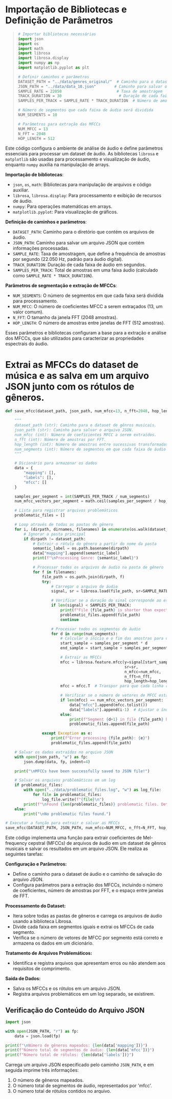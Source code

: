 # Importação de Bibliotecas e Definição de Parâmetros

> ```python
> # Importar bibliotecas necessárias
> import json
> import os
> import math
> import librosa
> import librosa.display
> import numpy as np
> import matplotlib.pyplot as plt
>
> # Definir caminhos e parâmetros
> DATASET_PATH = "../data/genres_original/"  # Caminho para o dataset de gêneros originais
> JSON_PATH = "../data/data_10.json"        # Caminho para salvar o arquivo JSON
> SAMPLE_RATE = 22050                        # Taxa de amostragem
> TRACK_DURATION = 30                         # Duração de cada faixa em segundos
> SAMPLES_PER_TRACK = SAMPLE_RATE * TRACK_DURATION  # Número de amostras por faixa
>
> # Número de segmentos que cada faixa de áudio será dividida
> NUM_SEGMENTS = 10
>
> # Parâmetros para extração das MFCCs
> NUM_MFCC = 13
> N_FFT = 2048
> HOP_LENGTH = 512
> ```

Este código configura o ambiente de análise de áudio e define parâmetros essenciais para processar um dataset de áudio. As bibliotecas `librosa` e `matplotlib` são usadas para processamento e visualização de áudio, enquanto `numpy` auxilia na manipulação de arrays.

**Importação de bibliotecas**:
- `json`, `os`, `math`: Bibliotecas para manipulação de arquivos e código auxiliar.
- `librosa`, `librosa.display`: Para processamento e exibição de recursos de áudio.
- `numpy`: Para operações matemáticas em arrays.
- `matplotlib.pyplot`: Para visualização de gráficos.

**Definição de caminhos e parâmetros**:
- `DATASET_PATH`: Caminho para o diretório que contém os arquivos de áudio.
- `JSON_PATH`: Caminho para salvar um arquivo JSON que contém informações processadas.
- `SAMPLE_RATE`: Taxa de amostragem, que define a frequência de amostras por segundo (22.050 Hz, padrão para áudio digital).
- `TRACK_DURATION`: Duração de cada faixa de áudio em segundos.
- `SAMPLES_PER_TRACK`: Total de amostras em uma faixa áudio (calculado como `SAMPLE_RATE * TRACK_DURATION`).

**Parâmetros de segmentação e extração de MFCCs**:
- `NUM_SEGMENTS`: O número de segmentos em que cada faixa será dividida para processamento.
- `NUM_MFCC`: O número de coeficientes MFCC a serem extraçados (13, um valor comum).
- `N_FFT`: O tamanho da janela FFT (2048 amostras).
- `HOP_LENGTH`: O número de amostras entre janelas de FFT (512 amostras).

Esses parâmetros e bibliotecas configuram a base para a extração e análise dos MFCCs, que são utilizados para caracterizar as propriedades espectrais do áudio.

# Extrai as MFCCs do dataset de música e as salva em um arquivo JSON junto com os rótulos de gêneros.

```python
def save_mfcc(dataset_path, json_path, num_mfcc=13, n_fft=2048, hop_length=512, num_segments=10): # Extrai as MFCCs do dataset de música e as salva em um arquivo JSON junto com os rótulos de gêneros.

    """
    dataset_path (str): Caminho para o dataset de gênros musicais.
    json_path (str): Caminho para salvar o arquivo JSON.
    num_mfcc (int): Número de coeficientes MFCC a serem extraídos.
    n_fft (int): Número de amostras por FFT.
    hop_length (int): Número de amostras entre sucessivas transformadas FFT.
    num_segments (int): Número de segmentos em que cada faixa de áudio será dividida.
    """

    # Dicionário para armazenar os dados
    data = {
        "mapping": [],
        "labels": [],
        "mfcc": []
    }

    samples_per_segment = int(SAMPLES_PER_TRACK / num_segments)
    num_mfcc_vectors_per_segment = math.ceil(samples_per_segment / hop_length)

    # Lista para registrar arquivos problemáticos
    problematic_files = []

    # Loop através de todas as pastas de gênero
    for i, (dirpath, dirnames, filenames) in enumerate(os.walk(dataset_path)):
        # Ignorar a pasta principal
        if dirpath != dataset_path:
            # Extrair o rótulo do gênero a partir do nome da pasta
            semantic_label = os.path.basename(dirpath)
            data["mapping"].append(semantic_label)
            print(f"\nProcessing Genre: {semantic_label}")

            # Processar todos os arquivos de áudio na pasta de gênero
            for f in filenames:
                file_path = os.path.join(dirpath, f)
                try:
                    # Carregar o arquivo de áudio
                    signal, sr = librosa.load(file_path, sr=SAMPLE_RATE)

                    # Verificar se a duração do sinal corresponde ao esperado
                    if len(signal) < SAMPLES_PER_TRACK:
                        print(f"File {file_path} is shorter than expected. Skipping.")
                        problematic_files.append(file_path)
                        continue

                    # Processar todos os segmentos de áudio
                    for d in range(num_segments):
                        # Calcular o início e o fim das amostras para o segmento atual
                        start_sample = samples_per_segment * d
                        end_sample = start_sample + samples_per_segment

                        # Extrair as MFCCs
                        mfcc = librosa.feature.mfcc(y=signal[start_sample:end_sample],
                                                    sr=sr,
                                                    n_mfcc=num_mfcc,
                                                    n_fft=n_fft,
                                                    hop_length=hop_length)
                        mfcc = mfcc.T  # Transpor para que cada linha represente um vetor de MFCC

                        # Verificar se o número de vetores de MFCC está correto
                        if len(mfcc) == num_mfcc_vectors_per_segment:
                            data["mfcc"].append(mfcc.tolist())
                            data["labels"].append(i-1)  # Ajustar o índice do rótulo
                        else:
                            print(f"Segment {d+1} in file {file_path} has an unexpected number of MFCC vectors. Skipping.")
                            problematic_files.append(file_path)

                except Exception as e:
                    print(f"Error processing {file_path}: {e}")
                    problematic_files.append(file_path)

    # Salvar os dados extraídos no arquivo JSON
    with open(json_path, "w") as fp:
        json.dump(data, fp, indent=4)

    print("\nMFCCs have been successfully saved to JSON file!")

    # Salvar os arquivos problemáticos em um log
    if problematic_files:
        with open("../data/problematic_files.log", "w") as log_file:
            for file in problematic_files:
                log_file.write(f"{file}\n")
        print(f"\nFound {len(problematic_files)} problematic files. Details are saved in 'problematic_files.log'.")
    else:
        print("\nNo problematic files found.")

# Executar a função para extrair e salvar as MFCCs
save_mfcc(DATASET_PATH, JSON_PATH, num_mfcc=NUM_MFCC, n_fft=N_FFT, hop_length=HOP_LENGTH, num_segments=NUM_SEGMENTS)
```

Este código implementa uma função para extrair coeficientes de Mel-frequency cepstral (MFCCs) de arquivos de áudio em um dataset de gênros musicais e salvar os resultados em um arquivo JSON. Ele realiza as seguintes tarefas:

**Configuração e Parâmetros:**
- Define o caminho para o dataset de áudio e o caminho de salvação do arquivo JSON.
- Configura parâmetros para a extração dos MFCCs, incluindo o número de coeficientes, número de amostras por FFT, e o espaço entre janelas de FFT.

**Processamento do Dataset:**
- Itera sobre todas as pastas de gêneros e carrega os arquivos de áudio usando a biblioteca Librosa.
- Divide cada faixa em segmentos iguais e extrai os MFCCs de cada segmento.
- Verifica se o número de vetores de MFCC por segmento está correto e armazena os dados em um dicionário.

**Tratamento de Arquivos Problemáticos:**
- Identifica e registra arquivos que apresentam erros ou não atendem aos requisitos de comprimento.

**Saída de Dados:**
- Salva os MFCCs e os rótulos em um arquivo JSON.
- Registra arquivos problemáticos em um log separado, se existirem.

## Verificação do Conteúdo do Arquivo JSON

```python
import json

with open(JSON_PATH, "r") as fp:
    data = json.load(fp)

print(f"\nNúmero de gêneros mapeados: {len(data['mapping'])}")
print(f"Número total de segmentos de áudio: {len(data['mfcc'])}")
print(f"Número total de rótulos: {len(data['labels'])}")
```

Carrega um arquivo JSON especificado pelo caminho `JSON_PATH`, e em seguida imprime três informações:
1. O número de gêneros mapeados.
2. O número total de segmentos de áudio, representados por 'mfcc'.
3. O número total de rótulos contidos no arquivo.

